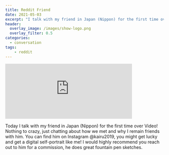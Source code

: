 ```yaml
---
title: Reddit Friend
date: 2021-05-03
excerpt: "I talk with my friend in Japan (Nippon) for the first time over Video!"
header:
  overlay_image: /images/show-logo.png
  overlay_filter: 0.5
categories:
  - conversation
tags:
    - reddit
---
```

<iframe src="https://open.spotify.com/embed-podcast/episode/169UgSgmrPrKjdYlwgFQyU" width="80%" height="175" frameborder="0" allowtransparency="true" allow="encrypted-media"></iframe>

Today I talk with my friend in Japan (Nippon) for the first time over Video! Nothing to crazy, just chatting about how we met and why I remain friends with him.
You can find him on Instagram @kairu2019, you might get lucky and get a digital self-portrait like me! I would highly recommend you reach out to him for a commission, he does great fountain pen sketches.
